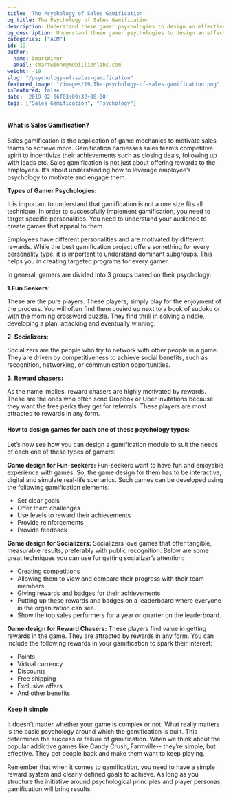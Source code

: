 ```yaml
---
title: 'The Psychology of Sales Gamification'
og_title: The Psychology of Sales Gamification
description: Understand these gamer psychologies to design an effective gamification program for your sales team.
og_description: Understand these gamer psychologies to design an effective gamification program for your sales team.
categories: ["ACM"]
id: 19
author:
  name: SmartWinnr
  email: smartwinnr@mobillionlabs.com
weight: -19
slug: "/psychology-of-sales-gamification"
featured_image: "/images/19.The-psychology-of-sales-gamification.png"
isFeatured: false
date: '2019-02-06T03:09:32+08:00'
tags: ["Sales Gamification", "Psychology"]
---
```


#### **What is Sales Gamification?**

Sales gamification is the application of game mechanics to motivate sales teams to achieve more. Gamification harnesses sales team’s competitive spirit to incentivize their achievements such as closing deals, following up with leads etc. Sales gamification is not just about offering rewards to the employees. It’s about understanding how to leverage employee’s psychology to motivate and engage them.

**Types of Gamer Psychologies:**

It is important to understand that gamification is not a one size fits all technique. In order to successfully implement gamification, you need to target specific personalities. You need to understand your audience to create games that appeal to them. 

Employees have different personalities and are motivated by different rewards. While the best gamification project offers something for every personality type, it is important to understand dominant subgroups. This helps you in creating targeted programs for every gamer. 

In general, gamers are divided into 3 groups based on their psychology:

**1.Fun Seekers:**

These are the pure players. These players, simply play for the enjoyment of the process. You will often find them cozied up next to a book of sudoku or with the morning crossword puzzle. They find thrill in solving a riddle, developing a plan, attacking and eventually winning.

**2. Socializers:**

Socializers are the people who try to network with other people in a game. They are driven by competitiveness to achieve social benefits, such as recognition, networking, or communication opportunities.

**3. Reward chasers:**

As the name implies, reward chasers are highly motivated by rewards. These are the ones who often send Dropbox or Uber invitations because they want the free perks they get for referrals. These players are most attracted to rewards in any form.

#### **How to design games for each one of these psychology types:**

Let’s now see how you can design a gamification module to suit the needs of each one of these types of gamers:

**Game design for Fun-seekers:** Fun-seekers want to have fun and enjoyable experience with games. So, the game design for them has to be interactive, digital and simulate real-life scenarios. Such games can be developed using the following gamification elements:

* Set clear goals
* Offer them challenges
* Use levels to reward their achievements
* Provide reinforcements
* Provide feedback

**Game design for Socializers:** Socializers love games that offer tangible, measurable results, preferably with public recognition. Below are some great techniques you can use for getting socializer’s attention:

* Creating competitions
* Allowing them to view and compare their progress with their team members.
* Giving rewards and badges for their achievements
* Putting up these rewards and badges on a leaderboard where everyone in the organization can see.
* Show the top sales performers for a year or quarter on the leaderboard.

**Game design for Reward Chasers:** These players find value in getting rewards in the game. They are attracted by rewards in any form. You can include the following rewards in your gamification to spark their interest:

* Points
* Virtual currency
* Discounts
* Free shipping
* Exclusive offers
* And other benefits

#### **Keep it simple**

It doesn’t matter whether your game is complex or not. What really matters is the basic psychology around which the gamification is built. This determines the success or failure of gamification. When we think about the popular addictive games like Candy Crush, Farmville-- they’re simple, but effective. They get people back and make them want to keep playing.

Remember that when it comes to gamification, you need to have a simple reward system and clearly defined goals to achieve. As long as you structure the initiative around psychological principles and player personas, gamification will bring results.
